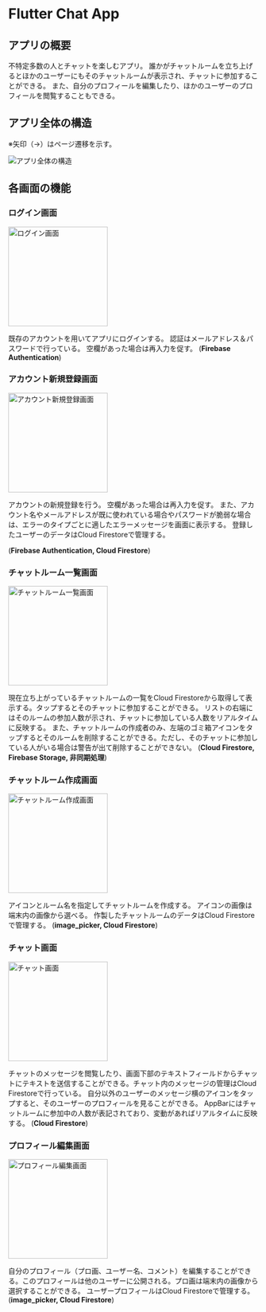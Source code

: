 # Flutter Chat App

## アプリの概要
不特定多数の人とチャットを楽しむアプリ。
誰かがチャットルームを立ち上げるとほかのユーザーにもそのチャットルームが表示され、チャットに参加することができる。
また、自分のプロフィールを編集したり、ほかのユーザーのプロフィールを閲覧することもできる。

## アプリ全体の構造
※矢印（→）はページ遷移を示す。

![アプリ全体の構造](./assets/images/construction.png)

## 各画面の機能

### ログイン画面
<img src="./assets/images/login.jpg" alt="ログイン画面" width="200px" style="display: block">

既存のアカウントを用いてアプリにログインする。
認証はメールアドレス＆パスワードで行っている。
空欄があった場合は再入力を促す。
(**Firebase Authentication**)

### アカウント新規登録画面
<img src="./assets/images/regist.jpg" alt="アカウント新規登録画面" width="200px" style="display: block">

アカウントの新規登録を行う。
空欄があった場合は再入力を促す。
また、アカウント名やメールアドレスが既に使われている場合やパスワードが脆弱な場合は、エラーのタイプごとに適したエラーメッセージを画面に表示する。
登録したユーザーのデータはCloud Firestoreで管理する。

(**Firebase Authentication, Cloud Firestore**)

### チャットルーム一覧画面
<img src="./assets/images/roomList.jpg" alt="チャットルーム一覧画面" width="200px" style="display: block">

現在立ち上がっているチャットルームの一覧をCloud Firestoreから取得して表示する。タップするとそのチャットに参加することができる。
リストの右端にはそのルームの参加人数が示され、チャットに参加している人数をリアルタイムに反映する。
また、チャットルームの作成者のみ、左端のゴミ箱アイコンをタップするとそのルームを削除することができる。ただし、そのチャットに参加している人がいる場合は警告が出て削除することができない。
(**Cloud Firestore, Firebase Storage, 非同期処理**)

### チャットルーム作成画面
<img src="./assets/images/roomCreate.jpg" alt="チャットルーム作成画面" width="200px" style="display: block">

アイコンとルーム名を指定してチャットルームを作成する。
アイコンの画像は端末内の画像から選べる。
作製したチャットルームのデータはCloud Firestoreで管理する。
(**image_picker, Cloud Firestore**)

### チャット画面
<img src="./assets/images/chat.jpg" alt="チャット画面" width="200px" style="display: block">

チャットのメッセージを閲覧したり、画面下部のテキストフィールドからチャットにテキストを送信することができる。チャット内のメッセージの管理はCloud Firestoreで行っている。
自分以外のユーザーのメッセージ横のアイコンをタップすると、そのユーザーのプロフィールを見ることができる。
AppBarにはチャットルームに参加中の人数が表記されており、変動があればリアルタイムに反映する。
(**Cloud Firestore**)

### プロフィール編集画面
<img src="./assets/images/profile.jpg" alt="プロフィール編集画面" width="200px" style="display: block">

自分のプロフィール（プロ画、ユーザー名、コメント）を編集することができる。このプロフィールは他のユーザーに公開される。プロ画は端末内の画像から選択することができる。
ユーザープロフィールはCloud Firestoreで管理する。
(**image_picker, Cloud Firestore**)